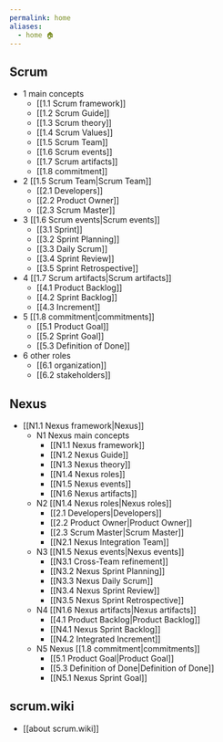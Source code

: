 ```yaml
---
permalink: home
aliases:
  - home 🏠
---
```

## Scrum
- 1 main concepts
	- [[1.1 Scrum framework]]
	- [[1.2 Scrum Guide]]
	- [[1.3 Scrum theory]]
	- [[1.4 Scrum Values]]
	- [[1.5 Scrum Team]]
	- [[1.6 Scrum events]]
	- [[1.7 Scrum artifacts]]
	- [[1.8 commitment]]
- 2 [[1.5 Scrum Team|Scrum Team]]
	- [[2.1 Developers]]
	- [[2.2 Product Owner]]
	- [[2.3 Scrum Master]]
- 3 [[1.6 Scrum events|Scrum events]]
	- [[3.1 Sprint]]
	- [[3.2 Sprint Planning]]
	- [[3.3 Daily Scrum]]
	- [[3.4 Sprint Review]]
	- [[3.5 Sprint Retrospective]]
- 4 [[1.7 Scrum artifacts|Scrum artifacts]]
	- [[4.1 Product Backlog]]
	- [[4.2 Sprint Backlog]]
	- [[4.3 Increment]]
- 5 [[1.8 commitment|commitments]]
	- [[5.1 Product Goal]]
	- [[5.2 Sprint Goal]]
	- [[5.3 Definition of Done]]
- 6 other roles
	- [[6.1 organization]]
	- [[6.2 stakeholders]]
## Nexus
- [[N1.1 Nexus framework|Nexus]]
	- N1 Nexus main concepts
		- [[N1.1 Nexus framework]]
		- [[N1.2 Nexus Guide]]
		- [[N1.3 Nexus theory]]
		- [[N1.4 Nexus roles]]
		- [[N1.5 Nexus events]]
		- [[N1.6 Nexus artifacts]]
	- N2 [[N1.4 Nexus roles|Nexus roles]]
		- [[2.1 Developers|Developers]]
		- [[2.2 Product Owner|Product Owner]]
		- [[2.3 Scrum Master|Scrum Master]]
		- [[N2.1 Nexus Integration Team]]
	- N3 [[N1.5 Nexus events|Nexus events]]
		- [[N3.1 Cross-Team refinement]]
		- [[N3.2 Nexus Sprint Planning]]
		- [[N3.3 Nexus Daily Scrum]]
		- [[N3.4 Nexus Sprint Review]]
		- [[N3.5 Nexus Sprint Retrospective]]
	- N4 [[N1.6 Nexus artifacts|Nexus artifacts]]
		- [[4.1 Product Backlog|Product Backlog]]
		- [[N4.1 Nexus Sprint Backlog]]
		- [[N4.2 Integrated Increment]]
	- N5 Nexus [[1.8 commitment|commitments]]
		- [[5.1 Product Goal|Product Goal]]
		- [[5.3 Definition of Done|Definition of Done]]
		- [[N5.1 Nexus Sprint Goal]]
## scrum.wiki
- [[about scrum.wiki]]
